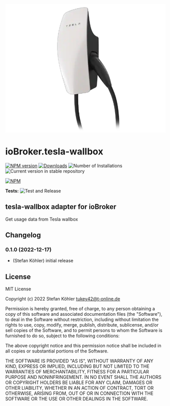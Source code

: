 ![Logo](admin/tesla-wallbox.png)
# ioBroker.tesla-wallbox

[![NPM version](https://img.shields.io/npm/v/iobroker.tesla-wallbox.svg)](https://www.npmjs.com/package/iobroker.tesla-wallbox)
[![Downloads](https://img.shields.io/npm/dm/iobroker.tesla-wallbox.svg)](https://www.npmjs.com/package/iobroker.tesla-wallbox)
![Number of Installations](https://iobroker.live/badges/tesla-wallbox-installed.svg)
![Current version in stable repository](https://iobroker.live/badges/tesla-wallbox-stable.svg)

[![NPM](https://nodei.co/npm/iobroker.tesla-wallbox.png?downloads=true)](https://nodei.co/npm/iobroker.tesla-wallbox/)

**Tests:** ![Test and Release](https://github.com/tukey42/ioBroker.tesla-wallbox/workflows/Test%20and%20Release/badge.svg)

## tesla-wallbox adapter for ioBroker

Get usage data from Tesla wallbox

## Changelog
<!--
    Placeholder for the next version (at the beginning of the line):
    ### **WORK IN PROGRESS**
-->
### 0.1.0 (2022-12-17)
* (Stefan Köhler) initial release

## License
MIT License

Copyright (c) 2022 Stefan Köhler <tukey42@t-online.de>

Permission is hereby granted, free of charge, to any person obtaining a copy
of this software and associated documentation files (the "Software"), to deal
in the Software without restriction, including without limitation the rights
to use, copy, modify, merge, publish, distribute, sublicense, and/or sell
copies of the Software, and to permit persons to whom the Software is
furnished to do so, subject to the following conditions:

The above copyright notice and this permission notice shall be included in all
copies or substantial portions of the Software.

THE SOFTWARE IS PROVIDED "AS IS", WITHOUT WARRANTY OF ANY KIND, EXPRESS OR
IMPLIED, INCLUDING BUT NOT LIMITED TO THE WARRANTIES OF MERCHANTABILITY,
FITNESS FOR A PARTICULAR PURPOSE AND NONINFRINGEMENT. IN NO EVENT SHALL THE
AUTHORS OR COPYRIGHT HOLDERS BE LIABLE FOR ANY CLAIM, DAMAGES OR OTHER
LIABILITY, WHETHER IN AN ACTION OF CONTRACT, TORT OR OTHERWISE, ARISING FROM,
OUT OF OR IN CONNECTION WITH THE SOFTWARE OR THE USE OR OTHER DEALINGS IN THE
SOFTWARE.